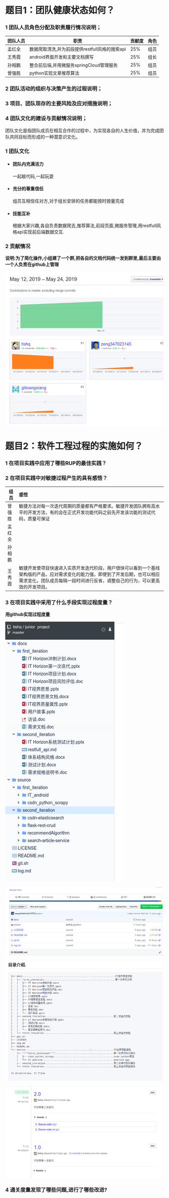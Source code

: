 # 题目1：团队健康状态如何？

### 1 团队人员角色分配及职责履行情况说明；

| 团队人员 | 职责                                           | 贡献度 | 角色 |
| -------- | ---------------------------------------------- | ------ | ---- |
| 孟红全   | 数据爬取清洗,并为前段提供restfull风格的搜索api | 25%    | 组员 |
| 王秀霞   | android界面开发和主要文档撰写                  | 25%    | 组长 |
| 孙相鹏   | 整合前后端,并用微服务springCloud管理服务       | 25%    | 组员 |
| 曾强胜   | python实现文章推荐算法                         | 25%    | 组员 |



### 2 团队活动的组织与决策产生的过程说明；



### 3 项目、团队现存的主要风险及应对措施说明；



### 4 团队文化的建设与贡献情况说明；

团队文化是指团队成员在相互合作的过程中，为实现各自的人生价值，并为完成团队共同目标而形成的一种潜意识文化。

### 1 团队文化

- #### 团队内充满活力

  一起敲代码,一起玩耍

- #### 充分的尊重信任

  组员互相信任对方,对于组长安排的任务都能按时按量完成

- #### 技能互补

  根据大家兴趣,各自负责数据爬去,推荐算法,前段页面,微服务管理,用restfull风格api实现前后端数据交互.

  

### 2 贡献情况

**说明:为了简化操作,小组建了一个群,把各自的文档代码统一发到群里,最后主要由一个人负责在github上管理**

![/home/hq/TISHQ/md/imgs/2019-05-24_001.png](..//imgs/2019-05-24_001.png)



# 题目2：软件工程过程的实施如何？

### 1 在项目实践中应用了哪些RUP的最佳实践？



### 2 在项目实践中对敏捷过程产生的具有感悟？

| 组员   | 感悟                                                         |
| ------ | :----------------------------------------------------------- |
| 曾强胜 | 敏捷方法对每一次迭代周期的质量都有严格要求。敏捷开发团队拥有高水平的开发方法，有的会在正式开发功能代码之前先开发该功能的测试代码，质量可保证 |
| 孟红全 |                                                              |
| 孙相鹏 |                                                              |
| 王秀霞 | 敏捷开发使项目快速进入实质开发迭代阶段，用户很快可以看到一个基线架构版的产品，应对需求变化的能力强，即使到了开发后期，也可以相应需求变化，团队成员每隔一段时间进行反省，调整自己的行为，可以更高效的开发项目。 |



### 3 在项目实践中采用了什么手段实现过程度量？

**用github实现过程度量**

![/home/hq/TISHQ/md/imgs/2019-05-24_002.png](../imgs/2019-05-24_002.png)

![/home/hq/TISHQ/md/imgs/2019-05-24_003.png](../imgs/2019-05-24_003.png)

![/home/hq/TISHQ/md/imgs/2019-05-24_004.png](../imgs/2019-05-24_004.png)

![/home/hq/TISHQ/md/imgs/2019-05-24_003.png](../imgs/2019-05-24_005.png)

### 4 通关度量发现了哪些问题,进行了哪些改进?

